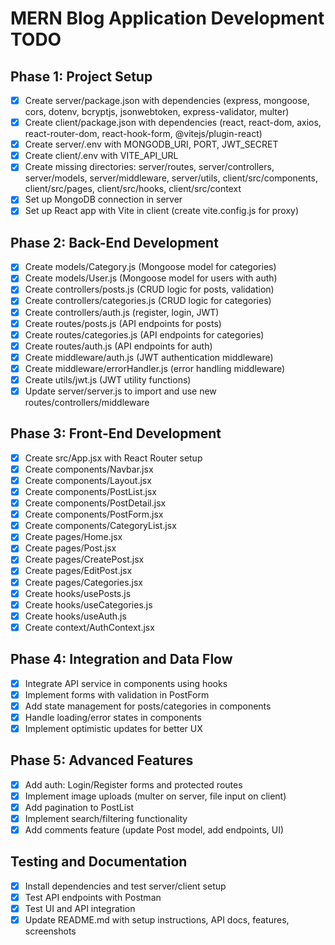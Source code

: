 # MERN Blog Application Development TODO

## Phase 1: Project Setup
- [x] Create server/package.json with dependencies (express, mongoose, cors, dotenv, bcryptjs, jsonwebtoken, express-validator, multer)
- [x] Create client/package.json with dependencies (react, react-dom, axios, react-router-dom, react-hook-form, @vitejs/plugin-react)
- [x] Create server/.env with MONGODB_URI, PORT, JWT_SECRET
- [x] Create client/.env with VITE_API_URL
- [x] Create missing directories: server/routes, server/controllers, server/models, server/middleware, server/utils, client/src/components, client/src/pages, client/src/hooks, client/src/context
- [x] Set up MongoDB connection in server
- [x] Set up React app with Vite in client (create vite.config.js for proxy)

## Phase 2: Back-End Development
- [x] Create models/Category.js (Mongoose model for categories)
- [x] Create models/User.js (Mongoose model for users with auth)
- [x] Create controllers/posts.js (CRUD logic for posts, validation)
- [x] Create controllers/categories.js (CRUD logic for categories)
- [x] Create controllers/auth.js (register, login, JWT)
- [x] Create routes/posts.js (API endpoints for posts)
- [x] Create routes/categories.js (API endpoints for categories)
- [x] Create routes/auth.js (API endpoints for auth)
- [x] Create middleware/auth.js (JWT authentication middleware)
- [x] Create middleware/errorHandler.js (error handling middleware)
- [x] Create utils/jwt.js (JWT utility functions)
- [x] Update server/server.js to import and use new routes/controllers/middleware

## Phase 3: Front-End Development
- [x] Create src/App.jsx with React Router setup
- [x] Create components/Navbar.jsx
- [x] Create components/Layout.jsx
- [x] Create components/PostList.jsx
- [x] Create components/PostDetail.jsx
- [x] Create components/PostForm.jsx
- [x] Create components/CategoryList.jsx
- [x] Create pages/Home.jsx
- [x] Create pages/Post.jsx
- [x] Create pages/CreatePost.jsx
- [x] Create pages/EditPost.jsx
- [x] Create pages/Categories.jsx
- [x] Create hooks/usePosts.js
- [x] Create hooks/useCategories.js
- [x] Create hooks/useAuth.js
- [x] Create context/AuthContext.jsx

## Phase 4: Integration and Data Flow
- [x] Integrate API service in components using hooks
- [x] Implement forms with validation in PostForm
- [x] Add state management for posts/categories in components
- [x] Handle loading/error states in components
- [x] Implement optimistic updates for better UX

## Phase 5: Advanced Features
- [x] Add auth: Login/Register forms and protected routes
- [x] Implement image uploads (multer on server, file input on client)
- [x] Add pagination to PostList
- [x] Implement search/filtering functionality
- [x] Add comments feature (update Post model, add endpoints, UI)

## Testing and Documentation
- [x] Install dependencies and test server/client setup
- [x] Test API endpoints with Postman
- [x] Test UI and API integration
- [x] Update README.md with setup instructions, API docs, features, screenshots
